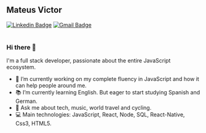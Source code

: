## Mateus Victor
[![Linkedin Badge](https://img.shields.io/badge/-mateussv-blue?style=flat-square&logo=Linkedin&logoColor=white&link=https://www.linkedin.com/in/mateus-victor/)](https://www.linkedin.com/in/mateus-victor/)
[![Gmail Badge](https://img.shields.io/badge/-mateus.svictor@gmail.com-c14438?style=flat-square&logo=Gmail&logoColor=white&link=mailto:mateus.svictor@gmail.com)](mailto:mateus.svictor@gmail.com)  
<br>

### Hi there 👋


I'm a full stack developer, passionate about the entire JavaScript ecosystem.

* 🔭 I’m currently working on my complete fluency in JavaScript and how it can help people around me.
* :books: I’m currently learning English. But eager to start studying Spanish and German.
* 💬 Ask me about tech, music, world travel and cycling.
* :computer: Main technologies: JavaScript, React, Node, SQL, React-Native, Css3, HTML5.

